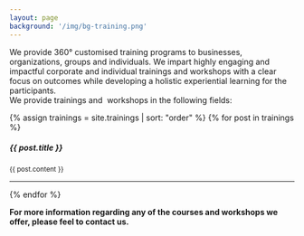 ```yaml
---
layout: page
background: '/img/bg-training.png'
---
```


We provide 360° customised training programs to businesses, organizations, groups and individuals. We impart highly engaging and impactful corporate and individual trainings and workshops with a clear focus on outcomes while developing a holistic experiential learning for the participants.
<br>
We provide trainings and  workshops in the following fields:

{% assign trainings = site.trainings | sort: "order" %}
{% for post in trainings %}
<article class="post-preview">
  <a><h5 class="post-title">{{ post.title }}</h5></a>
    <small>{{ post.content }}</small>
    <hr>
</article>
{% endfor %}

**For more information regarding any of the courses and workshops we offer, please feel to contact us.**